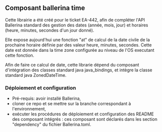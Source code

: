 ## Composant ballerina time

Cette librairie a été créé pour le ticket EA-442, afin de compléter l'API Ballerina standard des gestion des dates (année, mois, jour) et horaires (heure, minutes, secondes d'un jour donné).

Elle expose aujourd'hui une fonction "at" de calcul de la date civile de la prochaine horaire définie par des valeur heure, minutes, secondes. Cette date est donnée dans la time zone configurée au niveau de l'OS executant cette fonction.

Afin de faire ce calcul de date, cette librarie dépend du composant d'intégration des classes standard java java_bindings, et intègre la classe standard java ZonedDateTime.

### Déploiement et configuration

* Pré-requis: avoir installé Ballerina,  
* cloner ce repo et se mettre sur la branche correspondant à l'environnement,
* exécuter les procédures de déploiement et configuration des README des composant intégrés : ces composant sont déclarés dans les section "dependency" du fichier Ballerina.toml.
